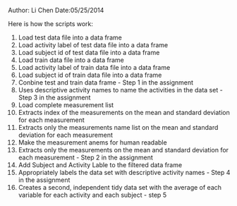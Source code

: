 Author: Li Chen
Date:05/25/2014

Here is how the scripts work:

1. Load test data file into a data frame
2. Load activity label of test data file into a data frame
3. Load subject id of test data file into a data frame
4. Load train data file into a data frame
5. Load activity label of train data file into a data frame
6. Load subject id of train data file into a data frame
7. Conbine test and train data frame - Step 1 in the assignment
8. Uses descriptive activity names to name the activities in the data set - Step 3 in the assignment
9. Load complete measurement list
10. Extracts index of the measurements on the mean and standard deviation for each measurement
11. Extracts only the measurements name list on the mean and standard deviation for each measurement
12. Make the measurement anems for human readable
13. Extracts only the measurements on the mean and standard deviation for each measurement - Step 2 in the assignment
14. Add Subject and Activity Lable to the filtered data frame
15. Appropriately labels the data set with descriptive activity names - Step 4 in the assignment
16. Creates a second, independent tidy data set with the average of each variable for each activity and each subject - step 5


